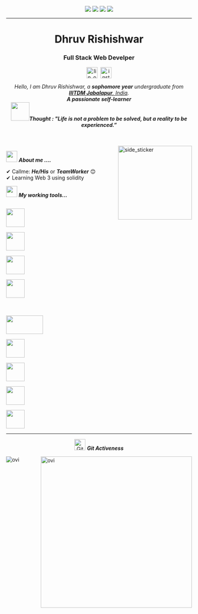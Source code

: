  <p align="center">
<img src="https://img.shields.io/badge/Age-18-blue" />
  <img src="https://img.shields.io/badge/Focus-Web%20Development-brightgreen" />
  <img src="https://img.shields.io/badge/Lives-India-success" />
  <img src="https://img.shields.io/badge/Languages-English%20%26%20Hindi-brightgreen" />
</p>
<hr>
<h1 align="center">Dhruv Rishishwar </h1>
<h3 align="center">Full Stack Web Develper</h3>
<p align="center">
<a href="https://www.linkedin.com/in/dhruv-rishishwar-36612a201/" target="blank"><img align="center" src="https://image.flaticon.com/icons/png/128/174/174857.png" alt="lin_ovindu" height="30" width="30" /></a>&nbsp;
<a href="https://www.instagram.com/dhruv_rishishwar/" target="blank"><img align="center" src="https://image.flaticon.com/icons/png/128/174/174855.png" alt="insta_ovindu" height="30" width="30" /></a>
</p>
</p>

<p align="center">
  <em>
    Hello, I am Dhruv Rishishwar, a <b>sophomore year</b> undergraduate from <a href="https://www.iiitdmj.ac.in/"> <b>IIITDM Jabalapur</b>, India</a>. <br>
    <b>A passionate self-learner</b>
  </em> 
  <br>
  <img src="https://media.giphy.com/media/qjqUcgIyRjsl2/giphy.gif" width="50" /><b><i align="center">Thought : "Life is not a problem to be solved, but a reality to be experienced.”</i></b>
</p>
<br><br>
<img align="right" width=200px height=200px alt="side_sticker" src="https://media.giphy.com/media/TEnXkcsHrP4YedChhA/giphy.gif" />

<img src="https://media.giphy.com/media/iY8CRBdQXODJSCERIr/giphy.gif" width="30px">&nbsp;***About me ....***

✔ Callme: ***He/His*** or ***TeamWorker*** 😊 <br>
✔ Learning Web 3 using solidity<br>
 
<img src="https://media.giphy.com/media/iY8CRBdQXODJSCERIr/giphy.gif" width="30px">&nbsp;***My working tools...***
<p align="left">
  
  <code> <img height="50" src="https://www.python.org/static/community_logos/python-logo-generic.svg"> </code>
  <code> <img height="50" src="https://www.vectorlogo.zone/logos/jupyter/jupyter-ar21.svg"> </code>
  <code> <img height="50" src="https://www.vectorlogo.zone/logos/w3_html5/w3_html5-ar21.svg"> </code>
  <code> <img height="50" src="https://www.vectorlogo.zone/logos/mysql/mysql-ar21.svg"> </code><br><br>
  <code> <img height="50" src="https://matplotlib.org/2.2.5/_images/sphx_glr_logos2_001.png" width='100'> </code>
  <code> <img height="50" src="https://upload.wikimedia.org/wikipedia/commons/thumb/e/ed/Pandas_logo.svg/768px-Pandas_logo.svg.png"> </code>
  <code> <img height="50" src="https://www.vectorlogo.zone/logos/numpy/numpy-ar21.svg"> </code>
  <code> <img height="50" src="https://www.vectorlogo.zone/logos/reactjs/reactjs-ar21.svg"> </code>
  <code> <img height="50" src="https://www.vectorlogo.zone/logos/javascript/javascript-ar21.svg"> </code>
  <hr>
  <p align="center">
 <img src="https://media.giphy.com/media/W5eoZHPpUx9sapR0eu/giphy.gif" width="30px" alt="Git"/>&nbsp;<i><b>Git Activeness</b></i></p>
 
<p><img align="left" src="https://github-readme-stats.vercel.app/api/top-langs?username=Sneakyhydra&show_icons=true&locale=en&layout=compact&theme=chartreuse-dark" alt="ovi" /></p>
<p>&nbsp;<img align="right" src="https://github-readme-stats.vercel.app/api?username=Sneakyhydra&show_icons=true&locale=en&theme=chartreuse-dark" alt="ovi" width="410" /></p>
<br><br><br><br><br>
